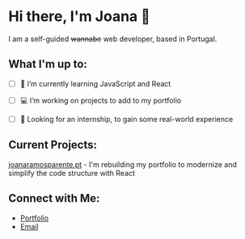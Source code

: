 # Hi there, I'm Joana 👋

I am a self-guided ~~wannabe~~ web developer, based in Portugal.

## What I'm up to:

- [ ] 🌱 I’m currently learning JavaScript and React

- [ ] 💻 I’m working on projects to add to my portfolio

- [ ] 🤔 Looking for an internship, to gain some real-world experience

## Current Projects:

[joanaramosparente.pt](https://github.com/jrparente/joanaramosparente-v4.0-React-) - I'm rebuilding my portfolio to modernize and simplify the code structure with React

## Connect with Me:

- [Portfolio](https://www.joanaramosparente.pt)
- [Email](mailto:jrparente@gmail.com)

<!--
**jrparente/jrparente** is a ✨ _special_ ✨ repository because its `README.md` (this file) appears on your GitHub profile.

Here are some ideas to get you started:

- 🔭 I’m currently working on ...
- 🌱 I’m currently learning ...
- 👯 I’m looking to collaborate on ...
- 🤔 I’m looking for help with ...
- 💬 Ask me about ...
- 📫 How to reach me: ...
- 😄 Pronouns: ...
- ⚡ Fun fact: ...
-->
